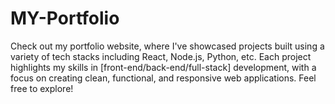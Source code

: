 # MY-Portfolio
Check out my portfolio website, where I've showcased projects built using a variety of tech stacks including React, Node.js, Python, etc. Each project highlights my skills in [front-end/back-end/full-stack] development, with a focus on creating clean, functional, and responsive web applications. Feel free to explore!
